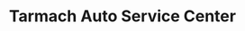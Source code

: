---
title: "Tarmach Auto Service Center"
url: /kawit/tarmach-auto-service-center/
shop: Autowerkstatt
---